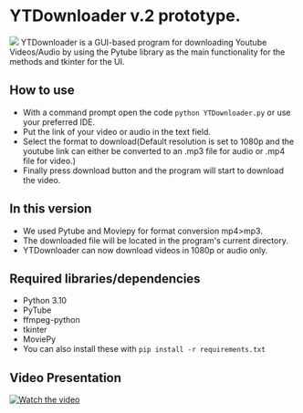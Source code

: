 # YTDownloader v.2 prototype.
<img src="https://media.discordapp.net/attachments/910816357917028392/1046031507749343262/image.png"/>
YTDownloader is a GUI-based program for downloading Youtube Videos/Audio by using the Pytube library as the main functionality for the methods and tkinter for the UI.
<br>

## How to use
- With a command prompt open the code `python YTDownloader.py` or use your preferred IDE.
- Put the link of your video or audio in the text field.
- Select the format to download(Default resolution is set to 1080p and the youtube link can either be converted to an .mp3 file for audio or .mp4 file for video.)
- Finally press download button and the program will start to download the video.

## In this version
- We used Pytube and Moviepy for format conversion mp4>mp3.
- The downloaded file will be located in the program's current directory. 
- YTDownloader can now download videos in 1080p or audio only.

## Required libraries/dependencies
- Python 3.10
- PyTube
- ffmpeg-python
- tkinter
- MoviePy
- You can also install these with `pip install -r requirements.txt`

## Video Presentation
[![Watch the video](https://cdn.discordapp.com/attachments/1044928036287549512/1050434223187709992/image.png)](https://youtu.be/oNzyH0M7cBg)

